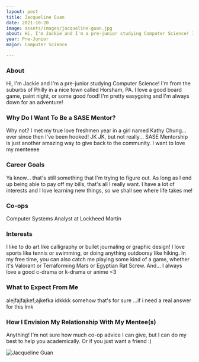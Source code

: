 ```yaml
---
layout: post
title: Jacqueline Guan 
date: 2021-10-20
image: assets/images/jacqueline-guan.jpg
about: Hi, I'm Jackie and I'm a pre-junior studying Computer Science! I'm from the suburbs of Philly in a nice town called Horsham, PA. I love a good board game, paint night, or some good food! I'm pretty easygoing and I'm always down for an adventure! 
year: Pre-Junior
major: Computer Science

---
```


### About

Hi, I'm Jackie and I'm a pre-junior studying Computer Science! I'm from the suburbs of Philly in a nice town called Horsham, PA. I love a good board game, paint night, or some good food! I'm pretty easygoing and I'm always down for an adventure! 

### Why Do I Want To Be a SASE Mentor?

Why not? I met my true love freshmen year in a girl named Kathy Chung... ever since then I've been hooked! JK JK, but not really... SASE Mentorship is just another amazing way to give back to the community. I want to love my menteeee

### Career Goals

Ya know... that's still something that I'm trying to figure out. As long as I end up being able to pay off my bills, that's all I really want. I have a lot of interests and I love learning new things, so we shall see where life takes me!

### Co-ops

Computer Systems Analyst at Lockheed Martin

### Interests

I like to do art like calligraphy or bullet journaling or graphic design! I love sports like tennis or swimming, or doing anything outdoorsy like hiking. In my free time, you can also catch me playing some kind of a game, whether it's Valorant or Terraforming Mars or Egyptian Rat Screw. And... I always love a good c-drama or k-drama or anime <3

### What to Expect From Me

alejfajfajkef;ajkefka idkkkk somehow that's for sure …if i need a real answer for this lmk

### How I Envision My Relationship With My Mentee(s) 

Anything! I'm not sure how much co-op advice I can give, but I can do my best to help you academically. Or if you just want a friend :)

<div class="text-center my-5">
    <img src="{ ../jacqueline-guan.jpg | absolute_url }" alt="Jacqueline Guan" class="rounded post-img" />
</div>
